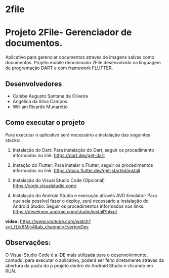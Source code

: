 # 2file

# Projeto 2File- Gerenciador de documentos.

Aplicativo para gerenciar documentos através de imagens salvas como documentos. Projeto
mobile denominado 2File desenvolvido na linguagem de programação DART e com 
framework FLUTTER.

## Desenvolvedores

* Calebe Augusto Santana de Oliveira
* Angélica da Silva Campos
* William Ricardo Munaretto

## Como executar o projeto

Para executar o aplicativo será necessário a instalação das seguintes stacks:

1. Instalação do Dart:
Para instalação do Dart, seguir os procedimento informados no link:
<https://dart.dev/get-dart>

2. Instação do Flutter:
Para instalar o Flutter, seguir os procedimentos informados no link:
<https://docs.flutter.dev/get-started/install>

3. Instalação do Visual Studio Code (Opcional)
<https://code.visualstudio.com/>

4. Instalação do Android Studio e execução através AVD Emulator:
Para que seja possível fazer o deploy, será necessário a instalação do Android 
Studio.
 Seguir os procedimentos informados nos links:
<https://developer.android.com/studio/install?hl=pt>

**video:**
<https://www.youtube.com/watch?v=t_fLik6Mjc4&ab_channel=EvertonDev>

## Observações:

O Visual Studio Code é a IDE mais utilizada para o desenvolvimento, contudo, para 
executar o aplicativo, poderá ser feito diretamente através da abertura da pasta do p
projeto dentro do Android Studio e clicando em RUN.


